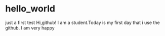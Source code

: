 # hello_world
just a first test
Hi,github!
I am a student.Today is my first day that i use the github.
I am very happy

